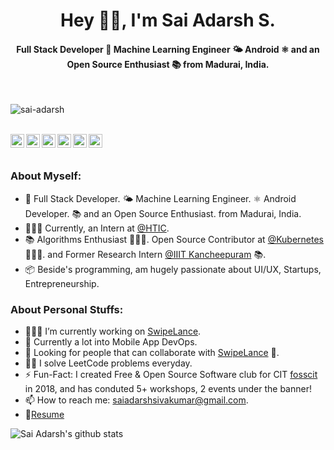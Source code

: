 <h1 align="center">Hey 👋🏽, I'm Sai Adarsh S.</h1>
<h4 align="center">Full Stack Developer 🚀 Machine Learning Engineer 🌤 Android ⚛ and an Open Source Enthusiast 📚 from Madurai, India.</h4>
<br />
<p align="left"> <img src="https://komarev.com/ghpvc/?username=sai-adarsh" alt="sai-adarsh" /> </p>
<br />
<a href="https://twitter.com/ad6rsh">
  <img align="left" alt="Sai Adarsh S | Twitter" width="22px" src="https://cdn.jsdelivr.net/npm/simple-icons@v3/icons/twitter.svg" />
</a>
<a href="https://www.linkedin.com/in/sai-adarsh/">
  <img align="left" alt="Sai Adarsh S's LinkedIn" width="22px" src="https://cdn.jsdelivr.net/npm/simple-icons@v3/icons/linkedin.svg" />
</a>
<a href="https://www.instagram.com/ad6rsh/">
  <img align="left" alt="Sai Adarsh S's Instagram" width="22px" src="https://cdn.jsdelivr.net/npm/simple-icons@v3/icons/instagram.svg" />
</a>
<a href="https://leetcode.com/sai-adarsh/">
  <img align="left" alt="Sai Adarsh S's Leetcode" width="22px" src="https://cdn.jsdelivr.net/npm/simple-icons@v3/icons/leetcode.svg" />
</a>
<a href="https://medium.com/@saiadarsh99">
  <img align="left" alt="Sai Adarsh S's Medium" width="22px" src="https://cdn.jsdelivr.net/npm/simple-icons@v3/icons/medium.svg" />
</a>
<a href="https://www.twitch.tv/saiadarsh99">
  <img align="left" alt="Sai Adarsh S's Discord" width="22px" src="https://cdn.jsdelivr.net/npm/simple-icons@v3/icons/twitch.svg" />
</a>

<br />
<br />

### **About Myself:**
 - 🚀 Full Stack Developer. 🌤 Machine Learning Engineer. ⚛ Android Developer. 📚 and an Open Source Enthusiast. from Madurai, India.
 - 🙍🏽‍♂️ Currently, an Intern at [@HTIC](https://www.hticiitm.org/). 
 - 📚 Algorithms Enthusiast 👨🏽‍💻. Open Source Contributor at [@Kubernetes](http://github.com/kubernetes/kubernetes) 👨🏽‍💼. and Former Research Intern [@IIIT Kancheepuram](https://www.iiitdm.ac.in/) 📚. 
 - 📦 Beside's programming, am hugely passionate about UI/UX, Startups, Entrepreneurship.

  
### **About Personal Stuffs:**
 
- 👨🏽‍💻 I’m currently working on [SwipeLance](https://github.com/Sai-Adarsh/swipelance).
- 🌱 Currently a lot into Mobile App DevOps.
- 👯 Looking for people that can collaborate with [SwipeLance](https://github.com/Sai-Adarsh/swipelance) 🤝.
- 👨‍💻 I solve LeetCode problems everyday.
- ⚡️ Fun-Fact: I created Free & Open Source Software club for CIT [fosscit](http://github.com/fosscit) in 2018, and has conduted 5+ workshops, 2 events under the banner!
- 📫 How to reach me: saiadarshsivakumar@gmail.com.
- 📝[Resume](https://www.linkedin.com/in/sai-adarsh/detail/overlay-view/urn:li:fsd_profileTreasuryMedia:(ACoAABkAgewBGw-bbE5c6-LvMK64sNXjHzgZ784,1581358539430)/)

![Sai Adarsh's github stats](https://github-readme-stats.vercel.app/api?username=sai-adarsh&show_icons=true&hide_border=true&theme=tokyonight)


